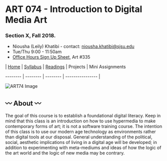 # ART 074 - Introduction to Digital Media Art
### Section X, Fall 2018.

+ Niousha (Leily) Khatibi - contact: [niousha.khatibi@sjsu.edu]()
+ Tue/Thu 9:00 - 11:50am
+ [Office Hours Sign Up Sheet](), Art #335

| [Home](https://github.com/fewnew/art74-fall2018) | [Syllabus](https://github.com/fewnew/art74-fall2018/blob/master/syllabus.md) | [Readings](https://github.com/fewnew/art74-fall2018/tree/master/Readings) | Projects | Mini Assignments

-------- | -------- | -------- | ---------------- |


![ART74 Image](https://i.imgur.com/ozHfRnK.gif)

## :wavy_dash: About :wavy_dash:
The goal of this course is to establish a foundational digital literacy. Keep in mind that this class is an introduction on how to use hypermedia to make contemporary forms of art; it is not a software training course. The intention of this class is to use our modern age technology as environments rather than digital tools at our disposal. General understanding of the political, social, aesthetic implications of living in a digital age will be developed; in addition to experimenting with meta-mediums and ideas of how the logic of the art world and the logic of new media may be contrary.
